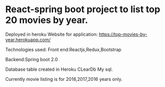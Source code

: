 # React-spring boot project to list top 20 movies by year.
Deployed in heroku
Website for application: https://top-movies-by-year.herokuapp.com/

Technologies used:
Front end:Reactjs,Redux,Bootstrap


Backend:Spring boot 2.0

Database table created in Heroku CLearDb My sql.


Currently movie listing is for 2018,2017,2016  years only.
